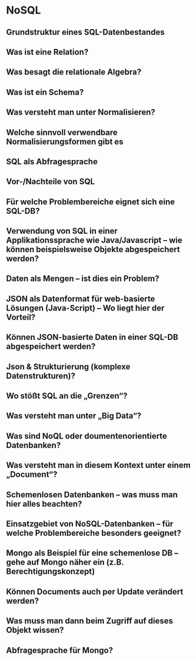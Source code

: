 # NoSQL

## Grundstruktur eines SQL-Datenbestandes

## Was ist eine Relation?

## Was besagt die relationale Algebra?

## Was ist ein Schema?

## Was versteht man unter Normalisieren?

## Welche sinnvoll verwendbare Normalisierungsformen gibt es

## SQL als Abfragesprache

## Vor-/Nachteile von SQL

## Für welche Problembereiche eignet sich eine SQL-DB?

## Verwendung von SQL in einer Applikationssprache wie Java/Javascript – wie können beispielsweise Objekte abgespeichert werden?

## Daten als Mengen – ist dies ein Problem?

## JSON als Datenformat für web-basierte Lösungen (Java-Script) – Wo liegt hier der Vorteil?

## Können JSON-basierte Daten in einer SQL-DB abgespeichert werden?

## Json & Strukturierung (komplexe Datenstrukturen)?

## Wo stößt SQL an die „Grenzen“?

## Was versteht man unter „Big Data“?

## Was sind NoQL oder doumentenorientierte Datenbanken?

## Was versteht man in diesem Kontext unter einem „Document“?

## Schemenlosen Datenbanken – was muss man hier alles beachten?

## Einsatzgebiet von NoSQL-Datenbanken – für welche Problembereiche besonders geeignet?

## Mongo als Beispiel für eine schemenlose DB – gehe auf Mongo näher ein (z.B. Berechtigungskonzept)

## Können Documents auch per Update verändert werden?

## Was muss man dann beim Zugriff auf dieses Objekt wissen? 

## Abfragesprache für Mongo?